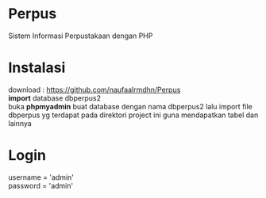 # Perpus
Sistem Informasi Perpustakaan dengan PHP
# Instalasi
download : https://github.com/naufaalrmdhn/Perpus <br>
<b>import</b> database dbperpus2 <br>
buka <b>phpmyadmin</b> buat database dengan nama dbperpus2 lalu import file dbperpus yg terdapat pada direktori project ini guna mendapatkan tabel dan lainnya 

# Login
username = 'admin' <br>
password = 'admin'

